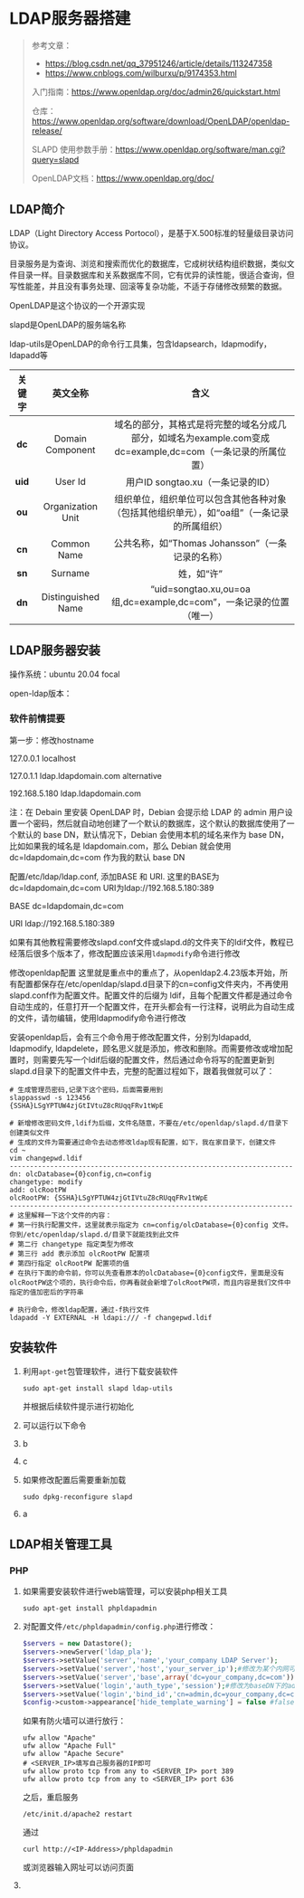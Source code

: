 # LDAP服务器搭建

> 参考文章：
>
> - https://blog.csdn.net/qq_37951246/article/details/113247358
> - https://www.cnblogs.com/wilburxu/p/9174353.html
>
> 入门指南：https://www.openldap.org/doc/admin26/quickstart.html
>
> 仓库：https://www.openldap.org/software/download/OpenLDAP/openldap-release/
>
> 
>
> SLAPD 使用参数手册：https://www.openldap.org/software/man.cgi?query=slapd
>
> OpenLDAP文档：https://www.openldap.org/doc/

## LDAP简介

LDAP（Light Directory Access Portocol），是基于X.500标准的轻量级目录访问协议。

目录服务是为查询、浏览和搜索而优化的数据库，它成树状结构组织数据，类似文件目录一样。目录数据库和关系数据库不同，它有优异的读性能，很适合查询，但写性能差，并且没有事务处理、回滚等复杂功能，不适于存储修改频繁的数据。

OpenLDAP是这个协议的一个开源实现

slapd是OpenLDAP的服务端名称

ldap-utils是OpenLDAP的命令行工具集，包含ldapsearch，ldapmodify，ldapadd等

| 关键字  |      英文全称      |                             含义                             |
| :-----: | :----------------: | :----------------------------------------------------------: |
| **dc**  |  Domain Component  | 域名的部分，其格式是将完整的域名分成几部分，如域名为example.com变成dc=example,dc=com（一条记录的所属位置） |
| **uid** |      User Id       |              用户ID songtao.xu（一条记录的ID）               |
| **ou**  | Organization Unit  | 组织单位，组织单位可以包含其他各种对象（包括其他组织单元），如“oa组”（一条记录的所属组织） |
| **cn**  |    Common Name     |       公共名称，如“Thomas Johansson”（一条记录的名称）       |
| **sn**  |      Surname       |                          姓，如“许”                          |
| **dn**  | Distinguished Name | “uid=songtao.xu,ou=oa组,dc=example,dc=com”，一条记录的位置（唯一） |









## LDAP服务器安装

操作系统：ubuntu 20.04 focal

open-ldap版本：



### 软件前情提要



第一步：修改hostname

127.0.0.1       localhost

127.0.1.1       ldap.ldapdomain.com alternative

192.168.5.180   ldap.ldapdomain.com

注：在 Debain 里安装 OpenLDAP 时，Debian 会提示给 LDAP 的 admin 用户设置一个密码，然后就自动地创建了一个默认的数据库，这个默认的数据库使用了一个默认的 base DN，默认情况下，Debian 会使用本机的域名来作为 base DN，比如如果我的域名是 ldapdomain.com，那么 Debian 就会使用 dc=ldapdomain,dc=com 作为我的默认 base DN




配置/etc/ldap/ldap.conf, 添加BASE 和 URI. 这里的BASE为dc=ldapdomain,dc=com  URI为ldap://192.168.5.180:389

BASE     dc=ldapdomain,dc=com

URI     ldap://192.168.5.180:389



如果有其他教程需要修改slapd.conf文件或slapd.d的文件夹下的ldif文件，教程已经落后很多个版本了，修改配置应该采用`ldapmodify`命令进行修改



修改openldap配置
    这里就是重点中的重点了，从openldap2.4.23版本开始，所有配置都保存在/etc/openldap/slapd.d目录下的cn=config文件夹内，不再使用slapd.conf作为配置文件。配置文件的后缀为 ldif，且每个配置文件都是通过命令自动生成的，任意打开一个配置文件，在开头都会有一行注释，说明此为自动生成的文件，请勿编辑，使用ldapmodify命令进行修改



   安装openldap后，会有三个命令用于修改配置文件，分别为ldapadd, ldapmodify, ldapdelete，顾名思义就是添加，修改和删除。而需要修改或增加配置时，则需要先写一个ldif后缀的配置文件，然后通过命令将写的配置更新到slapd.d目录下的配置文件中去，完整的配置过程如下，跟着我做就可以了：

```shell
# 生成管理员密码,记录下这个密码，后面需要用到
slappasswd -s 123456
{SSHA}LSgYPTUW4zjGtIVtuZ8cRUqqFRv1tWpE

# 新增修改密码文件,ldif为后缀，文件名随意，不要在/etc/openldap/slapd.d/目录下创建类似文件
# 生成的文件为需要通过命令去动态修改ldap现有配置，如下，我在家目录下，创建文件
cd ~
vim changepwd.ldif
----------------------------------------------------------------------
dn: olcDatabase={0}config,cn=config
changetype: modify
add: olcRootPW
olcRootPW: {SSHA}LSgYPTUW4zjGtIVtuZ8cRUqqFRv1tWpE
----------------------------------------------------------------------
# 这里解释一下这个文件的内容：
# 第一行执行配置文件，这里就表示指定为 cn=config/olcDatabase={0}config 文件。你到/etc/openldap/slapd.d/目录下就能找到此文件
# 第二行 changetype 指定类型为修改
# 第三行 add 表示添加 olcRootPW 配置项
# 第四行指定 olcRootPW 配置项的值
# 在执行下面的命令前，你可以先查看原本的olcDatabase={0}config文件，里面是没有olcRootPW这个项的，执行命令后，你再看就会新增了olcRootPW项，而且内容是我们文件中指定的值加密后的字符串

# 执行命令，修改ldap配置，通过-f执行文件
ldapadd -Y EXTERNAL -H ldapi:/// -f changepwd.ldif
```















## 安装软件

1. 利用`apt-get`包管理软件，进行下载安装软件

   ```shell
   sudo apt-get install slapd ldap-utils
   ```

   并根据后续软件提示进行初始化

2. 可以运行以下命令

3. b

4. c

5. 如果修改配置后需要重新加载

   ```shell
   sudo dpkg-reconfigure slapd
   ```

   

6. a











## LDAP相关管理工具

### PHP

1. 如果需要安装软件进行web端管理，可以安装php相关工具

   ```shell
   sudo apt-get install phpldapadmin
   ```

2. 对配置文件`/etc/phpldapadmin/config.php`进行修改：

   ```php
   $servers = new Datastore();
   $servers->newServer('ldap_pla');
   $servers->setValue('server','name','your_company LDAP Server');
   $servers->setValue('server','host','your_server_ip');#修改为某个内网可访问的IP地址
   $servers->setValue('server','base',array('dc=your_company,dc=com'));#修改为baseDN，这里修改为dc=ldapdomain,dc=com
   $servers->setValue('login','auth_type','session');#修改为baseDN下的admin, cn=admin,dc=ldapdomain,dc=com
   $servers->setValue('login','bind_id','cn=admin,dc=your_company,dc=com');
   $config->custom->appearance['hide_template_warning'] = false #false修改为true
   ```

   如果有防火墙可以进行放行：

   ```shell
   ufw allow "Apache"
   ufw allow "Apache Full"
   ufw allow "Apache Secure"
   # <SERVER_IP>填写自己服务器的IP即可
   ufw allow proto tcp from any to <SERVER_IP> port 389
   ufw allow proto tcp from any to <SERVER_IP> port 636 
   ```

   之后，重启服务

   ```shell
   /etc/init.d/apache2 restart 
   ```

   通过

   ```shell
   curl http://<IP-Address>/phpldapadmin
   ```

   或浏览器输入网址可以访问页面

3. 




